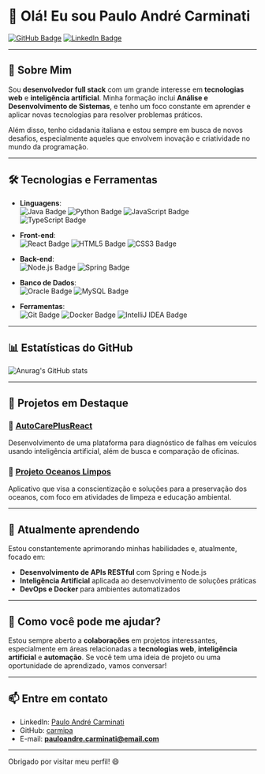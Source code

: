 # 👋 Olá! Eu sou **Paulo André Carminati**

[![GitHub Badge](https://img.shields.io/badge/-GitHub-181717?style=flat-square&logo=github&logoColor=white&link=https://github.com/carmipa)](https://github.com/carmipa)
[![LinkedIn Badge](https://img.shields.io/badge/-LinkedIn-blue?style=flat-square&logo=Linkedin&logoColor=white&link=https://www.linkedin.com/in/pauloandrecarminati/)](https://www.linkedin.com/in/pauloandrecarminati/)

---

## 🚀 **Sobre Mim**

Sou **desenvolvedor full stack** com um grande interesse em **tecnologias web** e **inteligência artificial**. Minha formação inclui **Análise e Desenvolvimento de Sistemas**, e tenho um foco constante em aprender e aplicar novas tecnologias para resolver problemas práticos. 

Além disso, tenho cidadania italiana e estou sempre em busca de novos desafios, especialmente aqueles que envolvem inovação e criatividade no mundo da programação.

---

## 🛠 **Tecnologias e Ferramentas**

- **Linguagens**:  
  ![Java Badge](https://img.shields.io/badge/Java-ED8B00?style=flat-square&logo=java&logoColor=white)
  ![Python Badge](https://img.shields.io/badge/-Python-black?style=flat-square&logo=Python)
  ![JavaScript Badge](https://img.shields.io/badge/JavaScript-F7DF1E?style=flat-square&logo=javascript&logoColor=black)
  ![TypeScript Badge](https://img.shields.io/badge/TypeScript-007ACC?style=flat-square&logo=typescript&logoColor=white)

- **Front-end**:  
  ![React Badge](https://img.shields.io/badge/-React-black?style=flat-square&logo=react)
  ![HTML5 Badge](https://img.shields.io/badge/-HTML5-E34F26?style=flat-square&logo=html5&logoColor=white)
  ![CSS3 Badge](https://img.shields.io/badge/-CSS3-1572B6?style=flat-square&logo=css3)

- **Back-end**:  
  ![Node.js Badge](https://img.shields.io/badge/-Node.js-339933?style=flat-square&logo=Node.js&logoColor=white)
  ![Spring Badge](https://img.shields.io/badge/Spring-6DB33F?style=flat-square&logo=spring&logoColor=white)

- **Banco de Dados**:  
  ![Oracle Badge](https://img.shields.io/badge/-Oracle-F80000?style=flat-square&logo=oracle&logoColor=white)
  ![MySQL Badge](https://img.shields.io/badge/-MySQL-4479A1?style=flat-square&logo=mysql&logoColor=white)

- **Ferramentas**:  
  ![Git Badge](https://img.shields.io/badge/-Git-black?style=flat-square&logo=git)
  ![Docker Badge](https://img.shields.io/badge/-Docker-blue?style=flat-square&logo=docker)
  ![IntelliJ IDEA Badge](https://img.shields.io/badge/IntelliJ_IDEA-black?style=flat-square&logo=intellij-idea&logoColor=white)

---

## 📊 **Estatísticas do GitHub**

![Anurag's GitHub stats](https://github-readme-stats.vercel.app/api?username=carmipa&show_icons=true&theme=radical)

---

## 📂 **Projetos em Destaque**

### 🔹 [AutoCarePlusReact](https://github.com/joao1015/AutoCarePlusReact)  
Desenvolvimento de uma plataforma para diagnóstico de falhas em veículos usando inteligência artificial, além de busca e comparação de oficinas.

### 🔹 [Projeto Oceanos Limpos](https://github.com/ArthurBispo00/Projeto_Oceanos_Limpos)  
Aplicativo que visa a conscientização e soluções para a preservação dos oceanos, com foco em atividades de limpeza e educação ambiental.

---

## 🌱 **Atualmente aprendendo**

Estou constantemente aprimorando minhas habilidades e, atualmente, focado em:
- **Desenvolvimento de APIs RESTful** com Spring e Node.js
- **Inteligência Artificial** aplicada ao desenvolvimento de soluções práticas
- **DevOps e Docker** para ambientes automatizados

---

## 🤝 **Como você pode me ajudar?**

Estou sempre aberto a **colaborações** em projetos interessantes, especialmente em áreas relacionadas a **tecnologias web**, **inteligência artificial** e **automação**. Se você tem uma ideia de projeto ou uma oportunidade de aprendizado, vamos conversar!

---

## 📫 **Entre em contato**

- LinkedIn: [Paulo André Carminati](https://www.linkedin.com/in/pauloandrecarminati/)
- GitHub: [carmipa](https://github.com/carmipa)
- E-mail: **pauloandre.carminati@email.com**

---

Obrigado por visitar meu perfil! 😄
